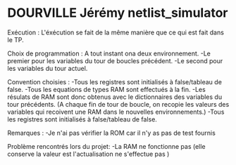 # DOURVILLE Jérémy netlist_simulator
Exécution : 
L'éxécution se fait de la même manière que ce qui est fait dans le TP.

Choix de programmation : 
A tout instant ona deux environnement. 
  -Le premier pour les variables du tour de boucles précédent.
  -Le second pour les variables du tour actuel.

Convention choisies : 
-Tous les registres sont initialisés à false/tableau de false.
-Tous les equations de types RAM sont effectués à la fin.
-Les résulats de RAM sont donc obtenus avec le dictionnaires des variables du tour précédents.
(A chaque fin de tour de boucle, on recopie les valeurs des variables qui recoivent une RAM dans le nouvelles environnements.)
-Tous les registres sont initialisés à false/tableau de false.

Remarques : 
-Je n'ai pas vérifier la ROM car il n'y as pas de test fournis

Problème rencontrés lors du projet:
-La RAM ne fonctionne pas (elle conserve la valeur est l'actualisation ne s'effectue pas )
